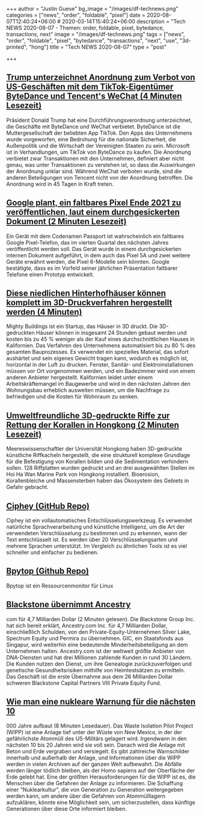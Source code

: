 +++
author = "Justin Guese"
bg_image = "/images/df-technews.png"
categories = ["news", "order", "foldable", "pixel"]
date = 2020-08-07T12:40:24+06:00 # 2020-03-14T15:40:24+06:00
description = "Tech NEWS 2020-08-07 - Themen: order, foldable, pixel, bytedance, transactions, next"
image = "/images/df-technews.png"
tags = ["news", "order", "foldable", "pixel", "bytedance", "transactions", "next", "use", "3d-printed", "hong"]
title = "Tech NEWS 2020-08-07"
type = "post"

+++

## [Trump unterzeichnet Anordnung zum Verbot von US-Geschäften mit dem TikTok-Eigentümer ByteDance und Tencent's WeChat (4 Minuten Lesezeit)](https://techcrunch.com/2020/08/06/trump-signs-executive-orders-banning-transactions-with-tiktok-and-wechat//1/01000173c865eeab-c14a0380-e8ff-4f9e-8d64-89da4f940098-000000/HRCuF8H0gR0B-8wM_Jwoq5FU8eRkHTCgWH9cPH87jDo=153)

 Präsident Donald Trump hat eine Durchführungsverordnung unterzeichnet, die Geschäfte mit ByteDance und WeChat verbietet. ByteDance ist die Muttergesellschaft der beliebten App TikTok. Den Apps des Unternehmens wurde vorgeworfen, eine Bedrohung für die nationale Sicherheit, die Außenpolitik und die Wirtschaft der Vereinigten Staaten zu sein. Microsoft ist in Verhandlungen, um TikTok von ByteDance zu kaufen. Die Anordnung verbietet zwar Transaktionen mit den Unternehmen, definiert aber nicht genau, was unter Transaktionen zu verstehen ist, so dass die Auswirkungen der Anordnung unklar sind. Während WeChat verboten wurde, sind die anderen Beteiligungen von Tencent nicht von der Anordnung betroffen. Die Anordnung wird in 45 Tagen in Kraft treten.

## [Google plant, ein faltbares Pixel Ende 2021 zu veröffentlichen, laut einem durchgesickerten Dokument (2 Minuten Lesezeit)](https://www.theverge.com/2020/8/6/21356760/foldable-google-pixel-q4-2021-leaked-internal-document-5-5a-4a-5g/1/01000173c865eeab-c14a0380-e8ff-4f9e-8d64-89da4f940098-000000/DAZCG_f_hh6tdzXx1x3QN8hTpG6uZxVXfXuQfn3sJzc=153)

 Ein Gerät mit dem Codenamen Passport ist wahrscheinlich ein faltbares Google Pixel-Telefon, das im vierten Quartal des nächsten Jahres veröffentlicht werden soll. Das Gerät wurde in einem durchgesickerten internen Dokument aufgeführt, in dem auch das Pixel 5A und zwei weitere Geräte erwähnt werden, die Pixel 6-Modelle sein könnten. Google bestätigte, dass es im Vorfeld seiner jährlichen Präsentation faltbarer Telefone einen Prototyp entwickelt.

## [Diese niedlichen Hinterhofhäuser können komplett im 3D-Druckverfahren hergestellt werden (4 Minuten)](https://www.fastcompany.com/90534917/these-cute-backyard-houses-are-entirely-3d-printed/1/01000173c865eeab-c14a0380-e8ff-4f9e-8d64-89da4f940098-000000/EeNMZSINP1J0my_Fo_ej64S1jFjdOEODp9KaPcCkzBw=153)

 Mighty Buildings ist ein Startup, das Häuser in 3D druckt. Die 3D-gedruckten Häuser können in insgesamt 24 Stunden gebaut werden und kosten bis zu 45 % weniger als der Kauf eines durchschnittlichen Hauses in Kalifornien. Das Verfahren des Unternehmens automatisiert bis zu 80 % des gesamten Bauprozesses. Es verwendet ein spezielles Material, das sofort aushärtet und sein eigenes Gewicht tragen kann, wodurch es möglich ist, horizontal in der Luft zu drucken. Fenster, Sanitär- und Elektroinstallationen müssen vor Ort vorgenommen werden, und ein Badezimmer wird von einem anderen Anbieter hergestellt. Kalifornien leidet unter einem Arbeitskräftemangel im Baugewerbe und wird in den nächsten Jahren den Wohnungsbau erheblich ausweiten müssen, um die Nachfrage zu befriedigen und die Kosten für Wohnraum zu senken.

## [Umweltfreundliche 3D-gedruckte Riffe zur Rettung der Korallen in Hongkong (2 Minuten Lesezeit)](https://interestingengineering.com/eco-friendly-3d-printed-reefs-to-rescue-hong-kongs-corals/1/01000173c865eeab-c14a0380-e8ff-4f9e-8d64-89da4f940098-000000/UdQOwqwCW6AVXSj7SMj4BXBNOdVYXDh0nInY3m7G_jo=153)

 Meereswissenschaftler der Universität Hongkong haben 3D-gedruckte künstliche Riffkacheln hergestellt, die eine strukturell komplexe Grundlage für die Befestigung von Korallen bilden und die Sedimentation verhindern sollen. 128 Riffplatten wurden gedruckt und an drei ausgewählten Stellen im Hoi Ha Wan Marine Park von Hongkong installiert. Bioerosion, Korallenbleiche und Massensterben haben das Ökosystem des Gebiets in Gefahr gebracht.

## [Ciphey (GitHub Repo)](https://github.com/Ciphey/Ciphey/1/01000173c865eeab-c14a0380-e8ff-4f9e-8d64-89da4f940098-000000/zWj3CdHTKYo9GmzmHIXJFTpe6_36e6vdLX6ckOBTEBk=153)

 Ciphey ist ein vollautomatisches Entschlüsselungswerkzeug. Es verwendet natürliche Sprachverarbeitung und künstliche Intelligenz, um die Art der verwendeten Verschlüsselung zu bestimmen und zu erkennen, wann der Text entschlüsselt ist. Es werden über 20 Verschlüsselungsarten und mehrere Sprachen unterstützt. Im Vergleich zu ähnlichen Tools ist es viel schneller und einfacher zu bedienen.

## [Bpytop (Github Repo)](https://github.com/aristocratos/bpytop/1/01000173c865eeab-c14a0380-e8ff-4f9e-8d64-89da4f940098-000000/2AcCP3jUBXnIRyXKhXzhSxWBiwUH4h_W5lYBdGzQhdw=153)

 Bpytop ist ein Ressourcenmonitor für Linux

## [Blackstone übernimmt Ancestry](https://www.reuters.com/article/us-ancestry-m-a-blackstone-group-idUSKCN2512ES/1/01000173c865eeab-c14a0380-e8ff-4f9e-8d64-89da4f940098-000000/lCfU61dpVf3q3m-ov44-xIk5jcike9OdahgejVlQwJs=153)

com für 4,7 Milliarden Dollar (2 Minuten gelesen). Die Blackstone Group Inc. hat sich bereit erklärt, Ancestry.com Inc. für 4,7 Milliarden Dollar, einschließlich Schulden, von den Private-Equity-Unternehmen Silver Lake, Spectrum Equity und Permira zu übernehmen. GIC, ein Staatsfonds aus Singapur, wird weiterhin eine bedeutende Minderheitsbeteiligung an dem Unternehmen halten. Ancestry.com ist der weltweit größte Anbieter von DNA-Diensten und hat drei Millionen zahlende Kunden in rund 30 Ländern. Die Kunden nutzen den Dienst, um ihre Genealogie zurückzuverfolgen und genetische Gesundheitsrisiken mithilfe von Heimtestsätzen zu ermitteln. Das Geschäft ist die erste Übernahme aus dem 26 Milliarden Dollar schweren Blackstone Capital Partners VIII Private Equity Fund.

## [Wie man eine nukleare Warnung für die nächsten 10](https://www.bbc.com/future/article/20200731-how-to-build-a-nuclear-warning-for-10000-years-time/1/01000173c865eeab-c14a0380-e8ff-4f9e-8d64-89da4f940098-000000/emEbWW74NZ96Or-kA5_Rq1I5NsdyOM0d1XwI8J8MbB0=153)

000 Jahre aufbaut (8 Minuten Lesedauer). Das Waste Isolation Pilot Project (WIPP) ist eine Anlage tief unter der Wüste von New Mexico, in der der gefährlichste Atommüll des US-Militärs gelagert wird. Irgendwann in den nächsten 10 bis 20 Jahren wird sie voll sein. Danach wird die Anlage mit Beton und Erde vergraben und versiegelt. Es gibt zahlreiche Warnschilder innerhalb und außerhalb der Anlage, und Informationen über die WIPP werden in vielen Archiven auf der ganzen Welt aufbewahrt. Die Abfälle werden länger tödlich bleiben, als der Homo sapiens auf der Oberfläche der Erde gelebt hat. Eine der größten Herausforderungen für die WIPP ist es, die Menschen über die Gefahren der Anlage zu informieren. Die Schaffung einer "Nuklearkultur", die von Generation zu Generation weitergegeben werden kann, um andere über die Gefahren von Atommülllagern aufzuklären, könnte eine Möglichkeit sein, um sicherzustellen, dass künftige Generationen über diese Orte informiert bleiben.

